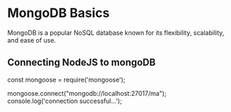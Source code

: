 # MongoDB Basics

MongoDB is a popular NoSQL database known for its flexibility, scalability, and ease of use.

## Connecting NodeJS to mongoDB

const mongoose = require('mongoose');

mongoose.connect("mongodb://localhost:27017/ma");
console.log('connection successful...');
